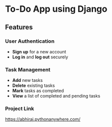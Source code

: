 #  To-Do App using Django

##  Features

###  User Authentication
- **Sign up** for a new account  
- **Log in** and **log out** securely  

###  Task Management
- **Add** new tasks  
- **Delete** existing tasks  
- **Mark** tasks as completed  
- **View** a list of completed and pending tasks
  
###  Project Link
https://abhiraj.pythonanywhere.com/
